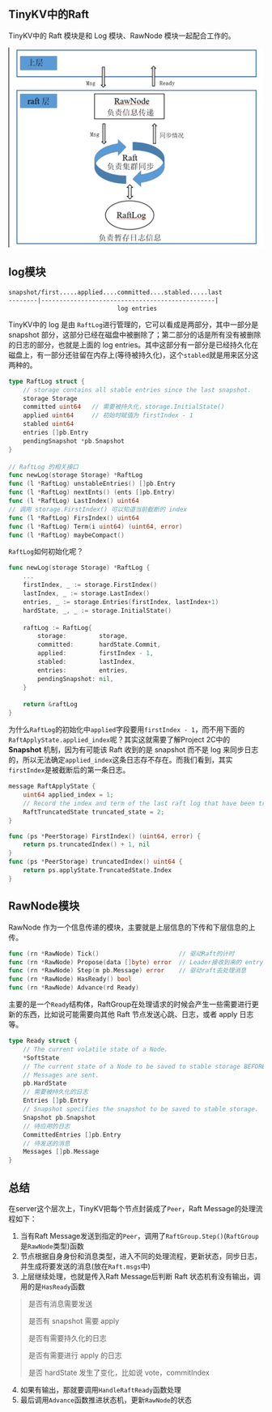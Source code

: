 ## TinyKV中的Raft

TinyKV中的 Raft 模块是和 Log 模块、RawNode 模块一起配合工作的。

<img src="./img/raft-1.png" style="zoom: 50%;" />

## log模块

```
snapshot/first.....applied....committed....stabled.....last
--------|------------------------------------------------|
	                          log entries
```

TinyKV中的 log 是由 `RaftLog`进行管理的，它可以看成是两部分，其中一部分是 snapshot 部分，这部分已经在磁盘中被删除了；第二部分的话是所有没有被删除的日志的部分，也就是上面的 log entries。其中这部分有一部分是已经持久化在磁盘上，有一部分还驻留在内存上(等待被持久化)，这个`stabled`就是用来区分这两种的。

```go
type RaftLog struct {
	// storage contains all stable entries since the last snapshot.
	storage Storage
	committed uint64   // 需要被持久化，storage.InitialState()
	applied uint64     // 初始时赋值为 firstIndex - 1
	stabled uint64     
	entries []pb.Entry
	pendingSnapshot *pb.Snapshot
}

// RaftLog 的相关接口
func newLog(storage Storage) *RaftLog
func (l *RaftLog) unstableEntries() []pb.Entry
func (l *RaftLog) nextEnts() (ents []pb.Entry)
func (l *RaftLog) LastIndex() uint64
// 调用 storage.FirstIndex() 可以知道当前截断的 index
func (l *RaftLog) FirsIndex() uint64
func (l *RaftLog) Term(i uint64) (uint64, error)
func (l *RaftLog) maybeCompact()
```

`RaftLog`如何初始化呢？

```go
func newLog(storage Storage) *RaftLog {
	...
	firstIndex, _ := storage.FirstIndex()
	lastIndex, _ := storage.LastIndex()
	entries, _ := storage.Entries(firstIndex, lastIndex+1)
	hardState, _, _ := storage.InitialState()

	raftLog := RaftLog{
		storage:         storage,
		committed:       hardState.Commit,
		applied:         firstIndex - 1,
		stabled:         lastIndex,
		entries:         entries,
		pendingSnapshot: nil,
	}

	return &raftLog
}
```

为什么`RaftLog`的初始化中`applied`字段要用`firstIndex - 1`，而不用下面的`RaftApplyState.applied_index`呢？其实这就需要了解Project 2C中的 **Snapshot** 机制，因为有可能该 Raft 收到的是 snapshot 而不是 log 来同步日志的，所以无法确定`applied_index`这条日志存不存在。而我们看到，其实`firstIndex`是被截断后的第一条日志。

```go
message RaftApplyState {
    uint64 applied_index = 1;
    // Record the index and term of the last raft log that have been truncated. (Used in 2C)
    RaftTruncatedState truncated_state = 2; 
}
```

```go
func (ps *PeerStorage) FirstIndex() (uint64, error) {
	return ps.truncatedIndex() + 1, nil
}
func (ps *PeerStorage) truncatedIndex() uint64 {
	return ps.applyState.TruncatedState.Index
}
```





## RawNode模块

RawNode 作为一个信息传递的模块，主要就是上层信息的下传和下层信息的上传。

```go
func (rn *RawNode) Tick()                      // 驱动Raft的计时
func (rn *RawNode) Propose(data []byte) error  // Leader接收到来的 entry,并把它放入日志,向其他成员同步
func (rn *RawNode) Step(m pb.Message) error    // 驱动raft去处理消息
func (rn *RawNode) HasReady() bool
func (rn *RawNode) Advance(rd Ready)
```

主要的是一个`Ready`结构体，RaftGroup在处理请求的时候会产生一些需要进行更新的东西，比如说可能需要向其他 Raft 节点发送心跳、日志，或者 apply 日志等。

```go
type Ready struct {
	// The current volatile state of a Node.
	*SoftState
	// The current state of a Node to be saved to stable storage BEFORE
	// Messages are sent.
	pb.HardState
	// 需要被持久化的日志
	Entries []pb.Entry
	// Snapshot specifies the snapshot to be saved to stable storage.
	Snapshot pb.Snapshot
	// 待应用的日志
	CommittedEntries []pb.Entry
	// 待发送的消息
	Messages []pb.Message
}
```



## 总结

在server这个层次上，TinyKV把每个节点封装成了`Peer`，Raft Message的处理流程如下：

1. 当有Raft Message发送到指定的`Peer`，调用了`RaftGroup.Step()`(`RaftGroup`是`RawNode`类型)函数
2. 节点根据自身身份和消息类型，进入不同的处理流程，更新状态，同步日志，并生成将要发送的消息(放在`Raft.msgs`中)
3. 上层继续处理，也就是传入Raft Message后判断 Raft 状态机有没有输出，调用的是`HasReady`函数

> 是否有消息需要发送
>
> 是否有 snapshot 需要 apply
>
> 是否有需要持久化的日志
>
> 是否有需要进行 apply 的日志
>
> 是否 hardState 发生了变化，比如说 vote，commitIndex

4. 如果有输出，那就要调用`HandleRaftReady`函数处理
5. 最后调用`Advance`函数推进状态机，更新`RawNode`的状态
